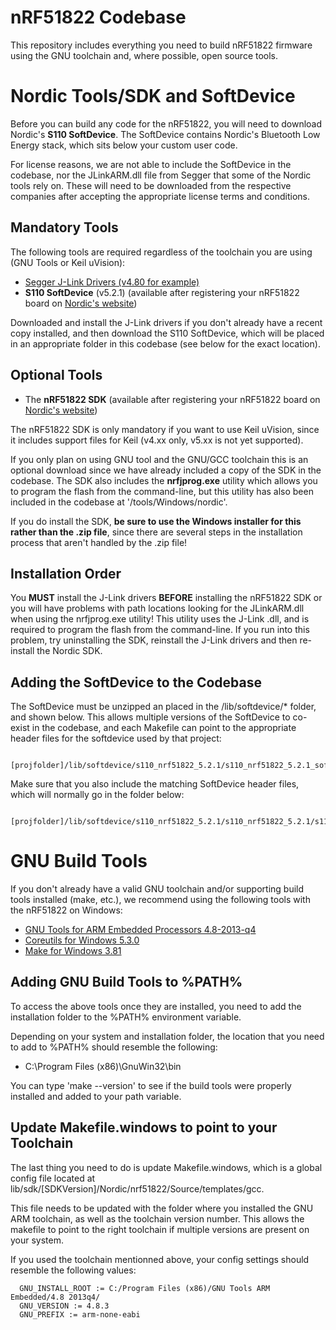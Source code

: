 nRF51822 Codebase
=================

This repository includes everything you need to build nRF51822 firmware using the GNU toolchain and, where possible, open source tools.

Nordic Tools/SDK and SoftDevice
===============================

Before you can build any code for the nRF51822, you will need to download Nordic's **S110 SoftDevice**. The SoftDevice contains Nordic's Bluetooth Low Energy stack, which sits below your custom user code.

For license reasons, we are not able to include the SoftDevice in the codebase, nor the JLinkARM.dll file from Segger that some of the Nordic tools rely on.  These will need to be downloaded from the respective companies after accepting the appropriate license terms and conditions.

Mandatory Tools
---------------

The following tools are required regardless of the toolchain you are using (GNU Tools or Keil uVision):

- [Segger J-Link Drivers (v4.80 for example)](http://www.segger.com/jlink-software.html)
- **S110 SoftDevice** (v5.2.1) (available after registering your nRF51822 board on [Nordic's website](http://www.nordicsemi.com/))

Downloaded and install the J-Link drivers if you don't already have a recent copy installed, and then download the S110 SoftDevice, which will be placed in an appropriate folder in this codebase (see below for the exact location).
  
Optional Tools
--------------

- The **nRF51822 SDK** (available after registering your nRF51822 board on [Nordic's website](http://www.nordicsemi.com/))

The nRF51822 SDK is only mandatory if you want to use Keil uVision, since it includes support files for Keil (v4.xx only, v5.xx is not yet supported).

If you only plan on using GNU tool and the GNU/GCC toolchain this is an optional download since we have already included a copy of the SDK in the codebase.  The SDK also includes the **nrfjprog.exe** utility which allows you to program the flash from the command-line, but this utility has also been included in the codebase at '/tools/Windows/nordic'.

If you do install the SDK, **be sure to use the Windows installer for this rather than the .zip file**, since there are several steps in the installation process that aren't handled by the .zip file!

Installation Order
------------------

You **MUST** install the J-Link drivers **BEFORE** installing the nRF51822 SDK or you will have problems with path locations looking for the JLinkARM.dll when using the nrfjprog.exe utility!  This utility uses the J-Link .dll, and is required to program the flash from the command-line.  If you run into this problem, try uninstalling the SDK, reinstall the J-Link drivers and then re-install the Nordic SDK.

Adding the SoftDevice to the Codebase
-------------------------------------

The SoftDevice must be unzipped an placed in the /lib/softdevice/* folder, and shown below. This allows multiple versions of the SoftDevice to co-exist in the codebase, and each Makefile can point to the appropriate header files for the softdevice used by that project:

```
  [projfolder]/lib/softdevice/s110_nrf51822_5.2.1/s110_nrf51822_5.2.1_softdevice.hex
```

Make sure that you also include the matching SoftDevice header files, which will normally go in the folder below:

```
  [projfolder]/lib/softdevice/s110_nrf51822_5.2.1/s110_nrf51822_5.2.1/s110_nrf51822_5.2.1_API/include
```

GNU Build Tools
===============

If you don't already have a valid GNU toolchain and/or supporting build tools installed (make, etc.), we recommend using the following tools with the nRF51822 on Windows:

- [GNU Tools for ARM Embedded Processors 4.8-2013-q4](https://launchpad.net/gcc-arm-embedded/4.8/4.8-2013-q4-major)
- [Coreutils for Windows 5.3.0](http://gnuwin32.sourceforge.net/packages/coreutils.htm)
- [Make for Windows 3.81](http://gnuwin32.sourceforge.net/packages/make.htm)

Adding GNU Build Tools to %PATH%
--------------------------------

To access the above tools once they are installed, you need to add the installation folder to the %PATH% environment variable.  

Depending on your system and installation folder, the location that you need to add to %PATH% should resemble the following:

- C:\Program Files (x86)\GnuWin32\bin

You can type 'make --version' to see if the build tools were properly installed and added to your path variable.

Update Makefile.windows to point to your Toolchain
--------------------------------------------------

The last thing you need to do is update Makefile.windows, which is a global config file located at lib/sdk/[SDKVersion]/Nordic/nrf51822/Source/templates/gcc.

This file needs to be updated with the folder where you installed the GNU ARM toolchain, as well as the toolchain version number.  This allows the makefile to point to the right toolchain if multiple versions are present on your system.

If you used the toolchain mentionned above, your config settings should resemble the following values:

```
  GNU_INSTALL_ROOT := C:/Program Files (x86)/GNU Tools ARM Embedded/4.8 2013q4/
  GNU_VERSION := 4.8.3
  GNU_PREFIX := arm-none-eabi
```
